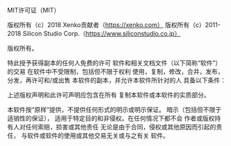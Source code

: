 ﻿MIT许可证（MIT）

版权所有（c）2018 Xenko贡献者（https://xenko.com）
版权所有（c）2011-2018 Silicon Studio Corp.（https://www.siliconstudio.co.jp）

版权所有。

特此授予获得副本的任何人免费的许可
软件和相关文档文件（以下简称“软件”）的交易
在软件中不受限制，包括但不限于权利
使用，复制，修改，合并，发布，分发，再许可和/或出售
本软件的副本，并允许本软件所针对的人
具备以下条件：

上述版权声明和此许可声明应包含在所有
复制本软件或本软件的实质部分。

本软件按“原样”提供，不提供任何形式的明示或明示保证。
暗示（包括但不限于适销性的保证），
适用于特定目的和非侵权。在任何情况下都不会
作者或版权持有人对任何索赔，损害或其他责任
无论是由于合同，侵权或其他原因而引起的责任，
与软件或软件的使用或其他交易无关或与之有关
软件。